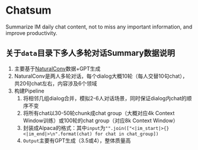 # Chatsum
Summarize IM daily chat content, not to miss any important information, and improve productivity.

## 关于`data`目录下多人多轮对话Summary数据说明
1. 主要基于[NaturalConv](https://arxiv.org/abs/2103.02548)数据+GPT生成
2. NaturalConv是两人多轮对话，每个dialog大概10轮（每人交替10句chat），共20句chat左右，内容涉及6个领域
3. 构建Pipeline
    1. 将相邻几组dialog合并，模拟2-6人对话场景，同时保证dialog内chat的顺序不变
    2. 将所有chat以30-50轮chunk成chat group（大概对应4k Context Window训练）或100轮的chat group（对应8k Context Window）
    3. 封装成Alpaca的格式：其中`input`为`"".join(["<|im_start|>{}<|im_end|>\n".format(chat) for chat in chat_group])`
    4. `Output`主要有GPT生成（3.5或4），整体质量高
